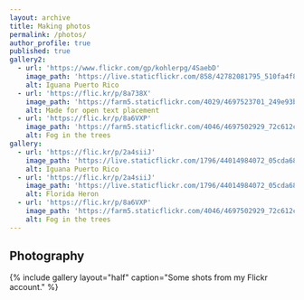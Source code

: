 ```yaml
---
layout: archive
title: Making photos
permalink: /photos/
author_profile: true
published: true
gallery2:
  - url: 'https://www.flickr.com/gp/kohlerpg/4SaebD'
    image_path: 'https://live.staticflickr.com/858/42782081795_510fa4f868_b.jpg'
    alt: Iguana Puerto Rico
  - url: 'https://flic.kr/p/8a738X'
    image_path: 'https://farm5.staticflickr.com/4029/4697523701_249e93ba23_q.jpg'
    alt: Made for open text placement
  - url: 'https://flic.kr/p/8a6VXP'
    image_path: 'https://farm5.staticflickr.com/4046/4697502929_72c612c636_q.jpg'
    alt: Fog in the trees
gallery:
  - url: 'https://flic.kr/p/2a4siiJ'
    image_path: 'https://live.staticflickr.com/1796/44014984072_05cda683de_q.jpg'
    alt: Iguana Puerto Rico
  - url: 'https://flic.kr/p/2a4siiJ'
    image_path: 'https://live.staticflickr.com/1796/44014984072_05cda683de_q.jpg'
    alt: Florida Heron
  - url: 'https://flic.kr/p/8a6VXP'
    image_path: 'https://farm5.staticflickr.com/4046/4697502929_72c612c636_q.jpg'
    alt: Fog in the trees
---
```

## Photography 

{% include gallery layout="half" caption="Some shots from my Flickr account." %}


